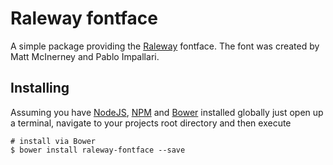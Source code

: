 # Raleway fontface

A simple package providing the [Raleway](http://www.google.com/fonts/specimen/Raleway) fontface. The font was created by Matt McInerney and Pablo Impallari.

## Installing

Assuming you have [NodeJS](http://nodejs.org/), [NPM](https://www.npmjs.com/) and [Bower](http://bower.io/) installed globally just open up a terminal, navigate to your projects root directory and then execute

```
# install via Bower
$ bower install raleway-fontface --save
```
